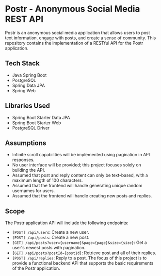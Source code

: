 # Postr - Anonymous Social Media REST API
Postr is an anonymous social media application that allows users to post text information, engage with posts, and create a sense of community. This repository contains the implementation of a RESTful API for the Postr application.

## Tech Stack
- Java Spring Boot
- PostgreSQL
- Spring Data JPA
- Spring Web

## Libraries Used
- Spring Boot Starter Data JPA
- Spring Boot Starter Web
- PostgreSQL Driver

## Assumptions
- Infinite scroll capabilities will be implemented using pagination in API responses.
- No user interface will be provided; this project focuses solely on building the API.
- Assumed that post and reply content can only be text-based, with a maximum length of 100 characters.
- Assumed that the frontend will handle generating unique random usernames for users.
- Assumed that the frontend will handle creating new posts and replies.

## Scope
The Postr application API will include the following endpoints:
- `[POST] /api/users`: Create a new user.
- `[POST] /api/posts`: Create a new post.
- `[GET] /api/posts?user={username}&page={page}&size={size}`: Get a user's newest posts with pagination.
- `[GET] /api/posts?postId={postId}`: Retrieve post and all of their replies.
- `[POST] /api/replies`: Reply to a post.
The focus of this project is to provide a functional backend API that supports the basic requirements of the Postr application.
